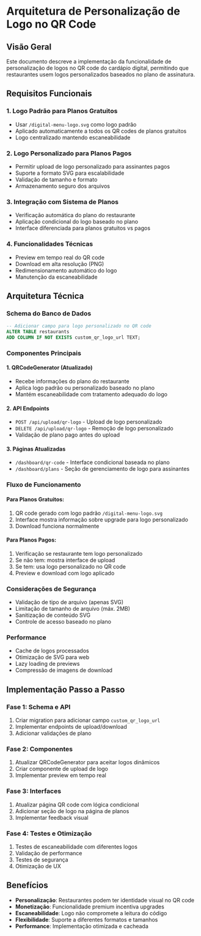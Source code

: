 # Arquitetura de Personalização de Logo no QR Code

## Visão Geral

Este documento descreve a implementação da funcionalidade de personalização de logos no QR code do cardápio digital, permitindo que restaurantes usem logos personalizados baseados no plano de assinatura.

## Requisitos Funcionais

### 1. Logo Padrão para Planos Gratuitos
- Usar `/digital-menu-logo.svg` como logo padrão
- Aplicado automaticamente a todos os QR codes de planos gratuitos
- Logo centralizado mantendo escaneabilidade

### 2. Logo Personalizado para Planos Pagos
- Permitir upload de logo personalizado para assinantes pagos
- Suporte a formato SVG para escalabilidade
- Validação de tamanho e formato
- Armazenamento seguro dos arquivos

### 3. Integração com Sistema de Planos
- Verificação automática do plano do restaurante
- Aplicação condicional do logo baseado no plano
- Interface diferenciada para planos gratuitos vs pagos

### 4. Funcionalidades Técnicas
- Preview em tempo real do QR code
- Download em alta resolução (PNG)
- Redimensionamento automático do logo
- Manutenção da escaneabilidade

## Arquitetura Técnica

### Schema do Banco de Dados

```sql
-- Adicionar campo para logo personalizado no QR code
ALTER TABLE restaurants
ADD COLUMN IF NOT EXISTS custom_qr_logo_url TEXT;
```

### Componentes Principais

#### 1. QRCodeGenerator (Atualizado)
- Recebe informações do plano do restaurante
- Aplica logo padrão ou personalizado baseado no plano
- Mantém escaneabilidade com tratamento adequado do logo

#### 2. API Endpoints
- `POST /api/upload/qr-logo` - Upload de logo personalizado
- `DELETE /api/upload/qr-logo` - Remoção de logo personalizado
- Validação de plano pago antes do upload

#### 3. Páginas Atualizadas
- `/dashboard/qr-code` - Interface condicional baseada no plano
- `/dashboard/plans` - Seção de gerenciamento de logo para assinantes

### Fluxo de Funcionamento

#### Para Planos Gratuitos:
1. QR code gerado com logo padrão `/digital-menu-logo.svg`
2. Interface mostra informação sobre upgrade para logo personalizado
3. Download funciona normalmente

#### Para Planos Pagos:
1. Verificação se restaurante tem logo personalizado
2. Se não tem: mostra interface de upload
3. Se tem: usa logo personalizado no QR code
4. Preview e download com logo aplicado

### Considerações de Segurança

- Validação de tipo de arquivo (apenas SVG)
- Limitação de tamanho de arquivo (máx. 2MB)
- Sanitização de conteúdo SVG
- Controle de acesso baseado no plano

### Performance

- Cache de logos processados
- Otimização de SVG para web
- Lazy loading de previews
- Compressão de imagens de download

## Implementação Passo a Passo

### Fase 1: Schema e API
1. Criar migration para adicionar campo `custom_qr_logo_url`
2. Implementar endpoints de upload/download
3. Adicionar validações de plano

### Fase 2: Componentes
1. Atualizar QRCodeGenerator para aceitar logos dinâmicos
2. Criar componente de upload de logo
3. Implementar preview em tempo real

### Fase 3: Interfaces
1. Atualizar página QR code com lógica condicional
2. Adicionar seção de logo na página de planos
3. Implementar feedback visual

### Fase 4: Testes e Otimização
1. Testes de escaneabilidade com diferentes logos
2. Validação de performance
3. Testes de segurança
4. Otimização de UX

## Benefícios

- **Personalização**: Restaurantes podem ter identidade visual no QR code
- **Monetização**: Funcionalidade premium incentiva upgrades
- **Escaneabilidade**: Logo não compromete a leitura do código
- **Flexibilidade**: Suporte a diferentes formatos e tamanhos
- **Performance**: Implementação otimizada e cacheada